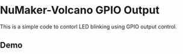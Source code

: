 # NuMaker-Volcano GPIO Output
This is a simple code to contorl LED blinking using GPIO output control.

## Demo

<!DOCTYPE html>
<html lang="en">
<head>
<meta charset="UTF-8">
<meta name="viewport" content="width=device-width, initial-scale=1.0">
<title>Marker 中播放 YouTube 影片</title>
<style>
    body {
        margin: 0;
        padding: 0;
        overflow: hidden;
    }
    #marker-container {
        position: relative;
        width: 100%;
        height: 100vh;
    }
    #video-player {
        position: absolute;
        top: 0;
        left: 0;
        width: 100%;
        height: 100%;
    }
</style>
</head>
<body>
<div id="marker-container">
    <div id="video-player"></div>
</div>
<script src="https://www.youtube.com/iframe_api"></script>
<script src="marker.js"></script>
</body>
</html>
